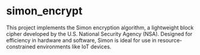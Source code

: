 # simon_encrypt
This project implements the Simon encryption algorithm, a lightweight block cipher developed by the U.S. National Security Agency (NSA). Designed for efficiency in hardware and software, Simon is ideal for use in resource-constrained environments like IoT devices.
